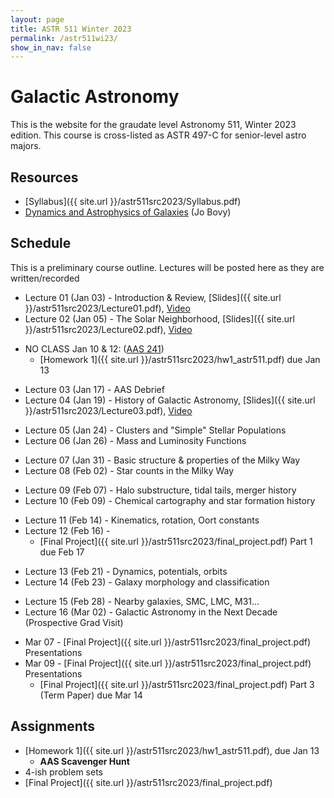 ```yaml
---
layout: page
title: ASTR 511 Winter 2023
permalink: /astr511wi23/
show_in_nav: false
---
```


# Galactic Astronomy

This is the website for the graudate level Astronomy 511, Winter 2023 edition. This course is cross-listed as ASTR 497-C for senior-level astro majors.


## Resources
- [Syllabus]({{ site.url }}/astr511src2023/Syllabus.pdf)
- [Dynamics and Astrophysics of Galaxies](https://galaxiesbook.org) (Jo Bovy)

## Schedule
This is a preliminary course outline. Lectures will be posted here as they are written/recorded

<!-- W1 -->
- Lecture 01 (Jan 03) - Introduction & Review, [Slides]({{ site.url }}/astr511src2023/Lecture01.pdf), [Video](https://www.youtube.com/watch?v=wlrvaZL86Z0)
- Lecture 02 (Jan 05) - The Solar Neighborhood, [Slides]({{ site.url }}/astr511src2023/Lecture02.pdf), [Video](https://www.youtube.com/watch?v=AO659NG71G4)
<!-- W2 -->
- NO CLASS Jan 10 & 12: ([AAS 241](http://aas.org/meetings/aas241)) 
    - [Homework 1]({{ site.url }}/astr511src2023/hw1_astr511.pdf) due Jan 13
<!-- W3 -->
- Lecture 03 (Jan 17) - AAS Debrief
- Lecture 04 (Jan 19) - History of Galactic Astronomy, [Slides]({{ site.url }}/astr511src2023/Lecture03.pdf), [Video](https://youtu.be/mS26ebOGlFs)
<!-- W4 -->
- Lecture 05 (Jan 24) - Clusters and "Simple" Stellar Populations
- Lecture 06 (Jan 26) - Mass and Luminosity Functions
<!-- W5 -->
- Lecture 07 (Jan 31) - Basic structure & properties of the Milky Way
- Lecture 08 (Feb 02) - Star counts in the Milky Way
<!-- W6 -->
- Lecture 09 (Feb 07) - Halo substructure, tidal tails, merger history
- Lecture 10 (Feb 09) - Chemical cartography and star formation history
<!-- W7 -->
- Lecture 11 (Feb 14) - Kinematics, rotation, Oort constants
- Lecture 12 (Feb 16) - 
    - [Final Project]({{ site.url }}/astr511src2023/final_project.pdf) Part 1 due Feb 17
<!-- W8 -->
- Lecture 13 (Feb 21) - Dynamics, potentials, orbits
- Lecture 14 (Feb 23) - Galaxy morphology and classification
<!-- W9 -->
- Lecture 15 (Feb 28) - Nearby galaxies, SMC, LMC, M31...
- Lecture 16 (Mar 02) - Galactic Astronomy in the Next Decade (Prospective Grad Visit)
<!-- W10 -->
- Mar 07 - [Final Project]({{ site.url }}/astr511src2023/final_project.pdf) Presentations
- Mar 09 - [Final Project]({{ site.url }}/astr511src2023/final_project.pdf) Presentations
    - [Final Project]({{ site.url }}/astr511src2023/final_project.pdf) Part 3 (Term Paper) due Mar 14


## Assignments
- [Homework 1]({{ site.url }}/astr511src2023/hw1_astr511.pdf), due Jan 13
	- **AAS Scavenger Hunt**
- 4-ish problem sets
- [Final Project]({{ site.url }}/astr511src2023/final_project.pdf)